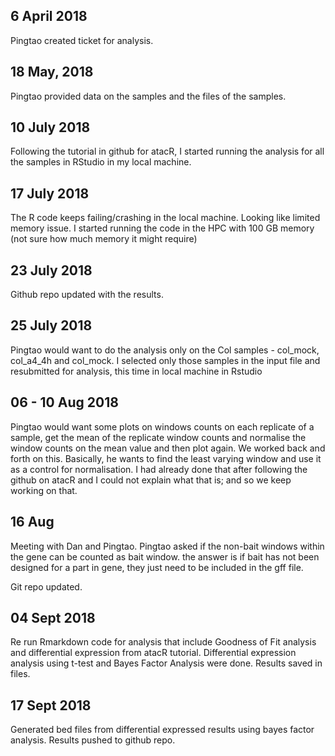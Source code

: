 ## 6 April 2018

Pingtao created ticket for analysis.

## 18 May, 2018

Pingtao provided data on the samples and the files of the samples.

## 10 July 2018

Following the tutorial in github for atacR, I started running the analysis for all the samples in RStudio in my local machine.

## 17 July 2018

The R code keeps failing/crashing in the local machine.  Looking like limited memory issue. I started running the code in the HPC with 100 GB memory (not sure how much memory it might require)

## 23 July 2018

Github repo updated with the results.

## 25 July 2018

Pingtao would want to do the analysis only on the Col samples - col_mock, col_a4_4h and col_mock. I selected only those samples in the input file and resubmitted for analysis, this time in local machine in Rstudio

## 06 - 10 Aug 2018

Pingtao would want some plots on windows counts on each replicate of a sample, get the mean of the replicate window counts and normalise the window counts on the mean value and then plot again. We worked back and forth on this. Basically, he wants to find the least varying window and use it as a control for normalisation. I had already done that after following the github on atacR and I could not explain what that is; and so we keep working on that.

## 16 Aug

Meeting with Dan and Pingtao. Pingtao asked if the non-bait windows within the gene can be counted as bait window. the answer is if bait has not been designed for a part in gene, they just need to be included in the gff file.


Git repo updated.

## 04 Sept 2018

Re run Rmarkdown code for analysis that include Goodness of Fit analysis and differential expression from atacR tutorial. Differential expression analysis using t-test and Bayes Factor Analysis were done. Results saved in files.

## 17 Sept 2018

Generated bed files from differential expressed results using bayes factor analysis. Results pushed to github repo.
